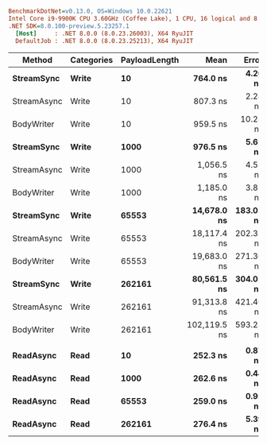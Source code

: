 ``` ini

BenchmarkDotNet=v0.13.0, OS=Windows 10.0.22621
Intel Core i9-9900K CPU 3.60GHz (Coffee Lake), 1 CPU, 16 logical and 8 physical cores
.NET SDK=8.0.100-preview.5.23257.1
  [Host]     : .NET 8.0.0 (8.0.23.26003), X64 RyuJIT
  DefaultJob : .NET 8.0.0 (8.0.23.25213), X64 RyuJIT


```
|      Method | Categories | PayloadLength |         Mean |     Error |    StdDev |   Gen 0 |   Gen 1 |   Gen 2 | Allocated |
|------------ |----------- |-------------- |-------------:|----------:|----------:|--------:|--------:|--------:|----------:|
|  **StreamSync** |      **Write** |            **10** |     **764.0 ns** |   **4.20 ns** |   **3.72 ns** |  **0.0477** |       **-** |       **-** |     **400 B** |
| StreamAsync |      Write |            10 |     807.3 ns |   2.24 ns |   1.87 ns |  0.0477 |       - |       - |     400 B |
|  BodyWriter |      Write |            10 |     959.5 ns |  10.28 ns |   8.59 ns |  0.0935 |       - |       - |     784 B |
|  **StreamSync** |      **Write** |          **1000** |     **976.5 ns** |   **5.61 ns** |   **5.24 ns** |  **0.1659** |       **-** |       **-** |   **1,392 B** |
| StreamAsync |      Write |          1000 |   1,056.5 ns |   4.52 ns |   3.78 ns |  0.1659 |       - |       - |   1,392 B |
|  BodyWriter |      Write |          1000 |   1,185.0 ns |   3.82 ns |   2.98 ns |  0.2117 |       - |       - |   1,776 B |
|  **StreamSync** |      **Write** |         **65553** |  **14,678.0 ns** | **183.01 ns** | **142.88 ns** |  **7.8735** |  **1.5717** |       **-** |  **65,952 B** |
| StreamAsync |      Write |         65553 |  18,117.4 ns | 202.31 ns | 189.24 ns |  7.8735 |  1.5564 |       - |  65,952 B |
|  BodyWriter |      Write |         65553 |  19,683.0 ns | 271.36 ns | 253.83 ns |  8.1177 |  1.6174 |       - |  68,482 B |
|  **StreamSync** |      **Write** |        **262161** |  **80,561.5 ns** | **304.01 ns** | **284.37 ns** | **72.3877** | **72.2656** | **72.2656** | **263,059 B** |
| StreamAsync |      Write |        262161 |  91,313.8 ns | 421.40 ns | 394.18 ns | 72.8760 | 72.7539 | 72.7539 | 263,072 B |
|  BodyWriter |      Write |        262161 | 102,119.5 ns | 593.28 ns | 525.93 ns | 73.8525 | 72.6318 | 72.6318 | 272,106 B |
|             |            |               |              |           |           |         |         |         |           |
|   **ReadAsync** |       **Read** |            **10** |     **252.3 ns** |   **0.87 ns** |   **0.81 ns** |  **0.0248** |       **-** |       **-** |     **208 B** |
|   **ReadAsync** |       **Read** |          **1000** |     **262.6 ns** |   **0.44 ns** |   **0.37 ns** |  **0.0248** |       **-** |       **-** |     **208 B** |
|   **ReadAsync** |       **Read** |         **65553** |     **259.0 ns** |   **0.95 ns** |   **0.89 ns** |  **0.0248** |       **-** |       **-** |     **208 B** |
|   **ReadAsync** |       **Read** |        **262161** |     **276.4 ns** |   **5.39 ns** |   **6.41 ns** |  **0.0248** |       **-** |       **-** |     **208 B** |
